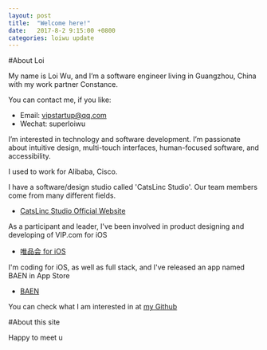 ```yaml
---
layout: post
title:  "Welcome here!"
date:   2017-8-2 9:15:00 +0800
categories: loiwu update
---
```


#About Loi

My name is Loi Wu, and I’m a software engineer living in Guangzhou, China with my work partner Constance.

You can contact me, if you like:

- Email: vipstartup@qq.com
- Wechat: superloiwu

I’m interested in technology and software development. I’m passionate about intuitive design, multi-touch interfaces, human-focused software, and accessibility.


I used to work for Alibaba, Cisco.


I have a software/design studio called 'CatsLinc Studio'. Our team members come from many different fields. 

- [CatsLinc Studio Official Website](http://www.catslinc.com)


As a participant and leader, I've been involved in product designing and developing of VIP.com for iOS 

- [唯品会 for iOS](https://itunes.apple.com/us/app/vipshop/id417200582?mt=8)


I'm coding for iOS, as well as full stack, and I've released an app named BAEN in App Store

- [BAEN](https://itunes.apple.com/us/app/baen-bay-area-equestrian-network/id967867603?mt=8)


You can check what I am interested in at [my Github](https://github.com/loiwu)


#About this site

Happy to meet u
